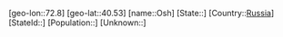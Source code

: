 ﻿---
location: [40.53,72.8]
type: City
tags:
- geo/City


SpocWebEntityId: 33155
isDeleted: false
confidential: public

---
[geo-lon::72.8]
[geo-lat::40.53]
[name::Osh]
[State::]
[Country::[Russia](geo/Continent/Europe/Russia.md)]
[StateId::]
[Population::]
[Unknown::]

